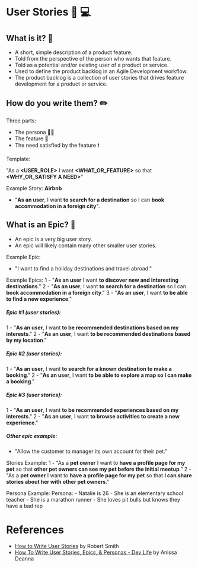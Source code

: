 # User Stories :information_desk_person: :computer:

## What is it? :speech_balloon:

- A short, simple description of a product feature.
- Told from the perspective of the person who wants that feature.
- Told as a potential and/or existing user of a product or service.
- Used to define the product backlog in an Agile Development workflow.
- The product backlog is a collection of user stories that drives feature development for a product or service.

## How do you write them? :pencil2:
Three parts:
- The persona :ok_woman:
- The feature :hammer:
- The need satisfied by the feature :exclamation:

Template:

"As a __<USER_ROLE>__ I want __<WHAT_OR_FEATURE>__ so that __<WHY_OR_SATISFY A NEED>__"

Example Story: **Airbnb**
- "**As an user**, I want **to search for a destination** so I can **book accommodation in a foreign city**".

## What is an Epic? :speech_balloon:
- An epic is a very big user story.
- An epic will likely contain many other smaller user stories.

Example Epic:
- "I want to find a holiday destinations and travel abroad."

Example Epics:
1 - "**As an user** I want **to discover new and interesting destinations**."
2 - "**As an user**, I want **to search for a destination** so I can **book accommodation in a foreign city**."
3 - "**As an user**, I want **to be able to find a new experience**."

##### Epic #1 (user stories):
1 - "**As an user**, I want **to be recommended destinations based on my interests**."
2 - "**As an user**, I want **to be recommended destinations based by my location**."

##### Epic #2 (user stories):
1 - "**As an user**, I want **to search for a known destination to make a booking**."
2 - "**As an user**, I want **to be able to explore a map so I can make a booking**."

##### Epic #3 (user stories):
1 - "**As an user**, I want **to be recommended experiences based on my interests**."
2 - "**As an user**, I want **to browse activities to create a new experience**."

##### Other epic example:
- "Allow the customer to manager its own account for their pet."

Stories Example:
1 - "As a **pet owner** I want to **have a profile page for my pet** so that **other pet owners can see my pet before the initial meetup**."
2 - "As a **pet owner** I want to **have a profile page for my pet** so that **I can share stories about her with other pet owners**."


Persona Example:
	Persona:
		- Natalie is 26
		- She is an elementary school teacher
		- She is a marathon runner
		- She loves pit bulls but knows they have a bad rep


# References
- [How to Write User Stories](https://www.youtube.com/watch?v=eYZ8vBXL1kk) by Robert Smith
- [How To Write User Stories, Epics, & Personas - Dev Life](https://www.youtube.com/watch?v=Fw98L-kcRpc&list=PLmbaYWhnH6XtT-W5UdYUBc_ngqlUFO294&index=4&t=0s) by Anissa Deanna